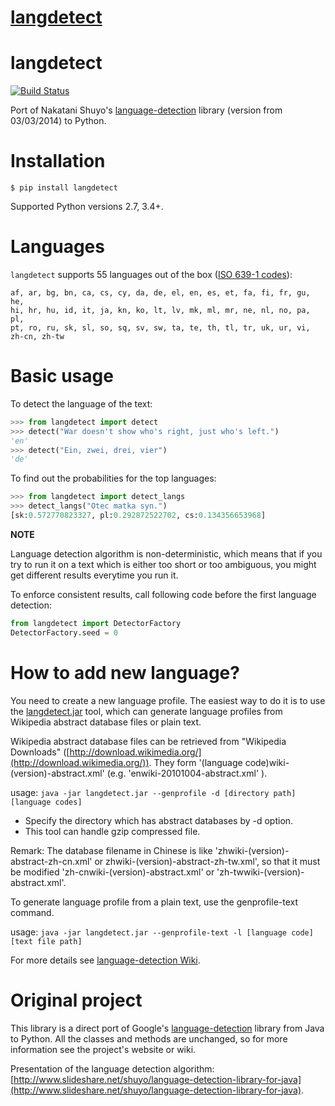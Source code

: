 # [langdetect](https://github.com/Mimino666/langdetect)

langdetect
==========

[![Build Status](https://travis-ci.org/Mimino666/langdetect.svg?branch=master)](https://travis-ci.org/Mimino666/langdetect)

Port of Nakatani Shuyo's [language-detection](https://github.com/shuyo/language-detection) library (version from 03/03/2014) to Python.


Installation
============

    $ pip install langdetect

Supported Python versions 2.7, 3.4+.


Languages
=========

``langdetect`` supports 55 languages out of the box ([ISO 639-1 codes](https://en.wikipedia.org/wiki/List_of_ISO_639-1_codes)):

    af, ar, bg, bn, ca, cs, cy, da, de, el, en, es, et, fa, fi, fr, gu, he,
    hi, hr, hu, id, it, ja, kn, ko, lt, lv, mk, ml, mr, ne, nl, no, pa, pl,
    pt, ro, ru, sk, sl, so, sq, sv, sw, ta, te, th, tl, tr, uk, ur, vi, zh-cn, zh-tw


Basic usage
===========

To detect the language of the text:

```python
>>> from langdetect import detect
>>> detect("War doesn't show who's right, just who's left.")
'en'
>>> detect("Ein, zwei, drei, vier")
'de'
```

To find out the probabilities for the top languages:

```python
>>> from langdetect import detect_langs
>>> detect_langs("Otec matka syn.")
[sk:0.572770823327, pl:0.292872522702, cs:0.134356653968]
```

**NOTE**

Language detection algorithm is non-deterministic, which means that if you try to run it on a text which is either too short or too ambiguous, you might get different results everytime you run it.

To enforce consistent results, call following code before the first language detection:

```python
from langdetect import DetectorFactory
DetectorFactory.seed = 0
```

How to add new language?
========================

You need to create a new language profile. The easiest way to do it is to use the [langdetect.jar](https://github.com/shuyo/language-detection/raw/master/lib/langdetect.jar) tool, which can generate language profiles from Wikipedia abstract database files or plain text.

Wikipedia abstract database files can be retrieved from "Wikipedia Downloads" ([http://download.wikimedia.org/](http://download.wikimedia.org/)). They form '(language code)wiki-(version)-abstract.xml' (e.g. 'enwiki-20101004-abstract.xml' ).

usage: ``java -jar langdetect.jar --genprofile -d [directory path] [language codes]``

- Specify the directory which has abstract databases by -d option.
- This tool can handle gzip compressed file.

Remark: The database filename in Chinese is like 'zhwiki-(version)-abstract-zh-cn.xml' or zhwiki-(version)-abstract-zh-tw.xml', so that it must be modified 'zh-cnwiki-(version)-abstract.xml' or 'zh-twwiki-(version)-abstract.xml'.

To generate language profile from a plain text, use the genprofile-text command.

usage: ``java -jar langdetect.jar --genprofile-text -l [language code] [text file path]``

For more details see [language-detection Wiki](https://code.google.com/archive/p/language-detection/wikis/Tools.wiki).


Original project
================

This library is a direct port of Google's [language-detection](https://code.google.com/p/language-detection/) library from Java to Python. All the classes and methods are unchanged, so for more information see the project's website or wiki.

Presentation of the language detection algorithm: [http://www.slideshare.net/shuyo/language-detection-library-for-java](http://www.slideshare.net/shuyo/language-detection-library-for-java).
